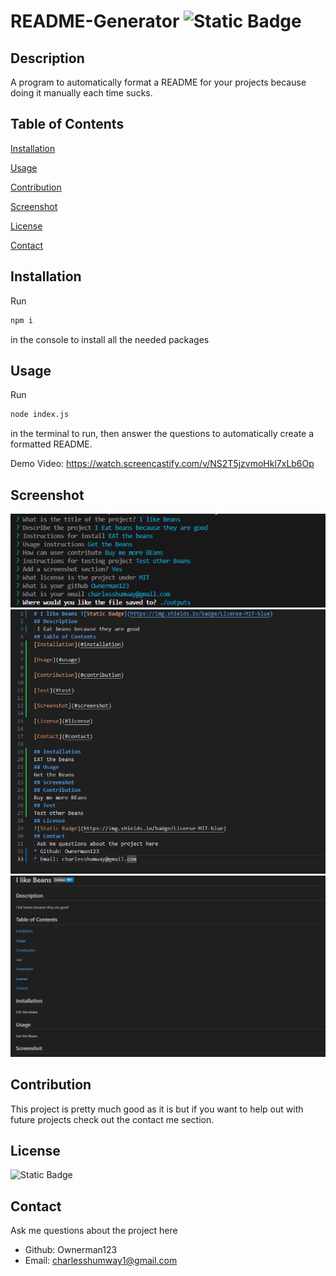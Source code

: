 # README-Generator ![Static Badge](https://img.shields.io/badge/License-MIT-blue)
## Description 
 A program to automatically format a README for your projects because doing it manually each time sucks.
## Table of Contents
[Installation](#installation)

[Usage](#usage)

[Contribution](#contribution)

[Screenshot](#screenshot)

[License](#license)

[Contact](#contact)

## Installation 
Run
```bash
npm i 
```
in the console to install all the needed packages 
## Usage 
Run
```bash 
node index.js
```
 in the terminal to run, then answer the 
questions to automatically create a formatted README.

Demo Video: https://watch.screencastify.com/v/NS2T5jzvmoHkl7xLb6Op
## Screenshot 
!["Weather Wizard screenshot"](./images/README-GEN-1.PNG)
!["Weather Wizard screenshot"](./images/README-GEN-2.PNG)
!["Weather Wizard screenshot"](./images/README-GEN-3.PNG)
## Contribution 
This project is pretty much good as it is but if you want to help out with future projects check out the contact me section.
## License 
![Static Badge](https://img.shields.io/badge/License-MIT-blue)
## Contact 
 Ask me questions about the project here
* Github: Ownerman123
* Email: charlesshumway1@gmail.com